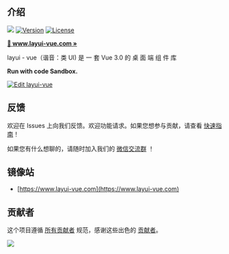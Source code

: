 ## 介绍

<p>  
  <a href="https://www.oscs1024.com/project/oscs/layui/layui-vue?ref=badge_small" alt="OSCS Status"><img src="https://www.oscs1024.com/platform/badge/layui/layui-vue.svg?size=small"/></a>
  <a href="https://www.npmjs.com/package/@layui/layui-vue"><img src="https://img.shields.io/npm/v/@layui/layui-vue.svg?sanitize=true" alt="Version"></a>
  <a href="https://www.npmjs.com/package/@layui/layui-vue"><img src="https://img.shields.io/npm/l/@layui/layui-vue.svg?sanitize=true" alt="License"></a>
</p> 

**[🔶 www.layui-vue.com »](http://www.layui-vue.com)**

layui - vue（谐音：类 UI) 是 一 套 Vue 3.0 的 桌 面 端 组 件 库

**Run with code Sandbox.**

[![Edit layui-vue](https://codesandbox.io/static/img/play-codesandbox.svg)](https://codesandbox.io/p/github/layui-vue/layui-vue-sample/master?file=%2FREADME.md&workspace=%257B%2522activeFilepath%2522%253A%2522%252FREADME.md%2522%252C%2522openFiles%2522%253A%255B%2522%252FREADME.md%2522%255D%252C%2522sidebarPanel%2522%253A%2522EXPLORER%2522%252C%2522gitSidebarPanel%2522%253A%2522COMMIT%2522%252C%2522spaces%2522%253A%257B%2522cle8a7l7d000x3n6jeerlli8c%2522%253A%257B%2522key%2522%253A%2522cle8a7l7d000x3n6jeerlli8c%2522%252C%2522name%2522%253A%2522Default%2522%252C%2522devtools%2522%253A%255B%257B%2522type%2522%253A%2522PREVIEW%2522%252C%2522taskId%2522%253A%2522dev%2522%252C%2522port%2522%253A3333%252C%2522key%2522%253A%2522cle8a7xfb008c3n6jhlbohe5r%2522%252C%2522isMinimized%2522%253Afalse%257D%252C%257B%2522type%2522%253A%2522TASK_LOG%2522%252C%2522taskId%2522%253A%2522dev%2522%252C%2522key%2522%253A%2522cle8a7vhi00683n6jlxod11l5%2522%252C%2522isMinimized%2522%253Afalse%257D%255D%257D%257D%252C%2522currentSpace%2522%253A%2522cle8a7l7d000x3)

## 反馈

欢迎在 Issues 上向我们反馈。欢迎功能请求。如果您想参与贡献，请查看 [快速指南](./CONTRIBUTING.md)！

如果您有什么想聊的，请随时加入我们的 [微信交流群](https://gitee.com/layui-vue/layui-vue/issues/I9F4T2) ！

## 镜像站

- [https://www.layui-vue.com](https://www.layui-vue.com)

## 贡献者

这个项目遵循 [所有贡献者](https://github.com/layui/layui-vue/graphs/contributors) 规范，感谢这些出色的 [贡献者](https://github.com/layui/layui-vue/graphs/contributors)。

<a href="https://github.com/layui/layui-vue/graphs/contributors">
  <img src="https://contrib.rocks/image?repo=layui/layui-vue" />
</a>
